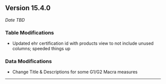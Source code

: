 
## Version 15.4.0
_Date TBD_

### Table Modifications
* Updated ehr certification id with products view to not include unused columns; speeded things up 

### Data Modifications
* Change Title & Descriptions for some G1/G2 Macra measures

---

